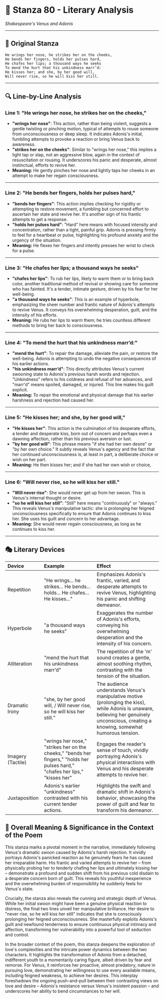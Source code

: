 # 🌹 Stanza 80 - Literary Analysis
*Shakespeare's Venus and Adonis*

---

## 📖 Original Stanza
```
He wrings her nose, he strikes her on the cheeks,
He bends her fingers, holds her pulses hard,        
He chafes her lips; a thousand ways he seeks
To mend the hurt that his unkindness marr’d:
He kisses her; and she, by her good will,
Will never rise, so he will kiss her still.
```

---

## 🔍 Line-by-Line Analysis

### Line 1: "He wrings her nose, he strikes her on the cheeks,"
*   **"wrings her nose"**: This action, rather than being violent, suggests a gentle twisting or pinching motion, typical of attempts to rouse someone from unconsciousness or deep sleep. It indicates Adonis's initial, fumbling attempts to provoke a reaction or bring Venus back to awareness.
*   **"strikes her on the cheeks"**: Similar to "wrings her nose," this implies a light tap or slap, not an aggressive blow, again in the context of resuscitation or rousing. It underscores his panic and desperate, almost instinctual, efforts to revive her.
*   **Meaning:** He gently pinches her nose and lightly taps her cheeks in an attempt to make her regain consciousness.

---

### Line 2: "He bends her fingers, holds her pulses hard,"
*   **"bends her fingers"**: This action implies checking for rigidity or attempting to restore movement, a fumbling but concerned effort to ascertain her state and revive her. It's another sign of his frantic attempts to get a response.
*   **"holds her pulses hard"**: "Hard" here means with focused intensity and concentration, rather than a tight, painful grip. Adonis is pressing firmly to feel for a heartbeat or pulse, highlighting his profound anxiety and the urgency of the situation.
*   **Meaning:** He flexes her fingers and intently presses her wrist to check for a pulse.

---

### Line 3: "He chafes her lips; a thousand ways he seeks"
*   **"chafes her lips"**: To rub her lips, likely to warm them or to bring back color, another traditional method of revival or showing care for someone who has fainted. It's a tender, intimate gesture, driven by his fear for her well-being.
*   **"a thousand ways he seeks"**: This is an example of hyperbole, emphasizing the sheer number and frantic nature of Adonis's attempts to revive Venus. It conveys his overwhelming desperation, guilt, and the intensity of his efforts.
*   **Meaning:** He rubs her lips to warm them; he tries countless different methods to bring her back to consciousness.

---

### Line 4: "To mend the hurt that his unkindness marr’d:"
*   **"mend the hurt"**: To repair the damage, alleviate the pain, or restore the well-being. Adonis is attempting to undo the negative consequences of his earlier actions.
*   **"his unkindness marr’d"**: This directly attributes Venus's current swooning state to Adonis's previous harsh words and rejection. "Unkindness" refers to his coldness and refusal of her advances, and "marr'd" means spoiled, damaged, or injured. This line makes his guilt explicit.
*   **Meaning:** To repair the emotional and physical damage that his earlier harshness and rejection had caused her.

---

### Line 5: "He kisses her; and she, by her good will,"
*   **"He kisses her"**: This action is the culmination of his desperate efforts, a tender and desperate kiss, born out of concern and perhaps even a dawning affection, rather than his previous aversion or lust.
*   **"by her good will"**: This phrase means "if she had her own desire" or "by her own choice." It subtly reveals Venus's agency and the fact that her continued unconsciousness is, at least in part, a deliberate choice or wish on her part.
*   **Meaning:** He then kisses her; and if she had her own wish or choice,

---

### Line 6: "Will never rise, so he will kiss her still."
*   **"Will never rise"**: She would never get up from her swoon. This is Venus's internal thought or desire.
*   **"so he will kiss her still"**: "Still" here means "continuously" or "always." This reveals Venus's manipulative tactic: she is prolonging her feigned unconsciousness specifically to ensure that Adonis continues to kiss her. She uses his guilt and concern to her advantage.
*   **Meaning:** She would never regain consciousness, as long as he continues to kiss her.

---

## 🎭 Literary Devices

| Device          | Example                                  | Effect                                                                                                                              |
| :-------------- | :--------------------------------------- | :---------------------------------------------------------------------------------------------------------------------------------- |
| Repetition      | "He wrings... he strikes... He bends... holds... He chafes... He kisses..." | Emphasizes Adonis's frantic, varied, and desperate attempts to revive Venus, highlighting his panic and shifting demeanor.        |
| Hyperbole       | "a thousand ways he seeks"               | Exaggerates the number of Adonis's efforts, conveying his overwhelming desperation and the intensity of his concern.                 |
| Alliteration    | "mend the hurt that his unkindness marr’d" | The repetition of the 'm' sound creates a gentle, almost soothing rhythm, contrasting with the tension of the situation.             |
| Dramatic Irony  | "she, by her good will, / Will never rise, so he will kiss her still." | The audience understands Venus's manipulative motive (prolonging the kiss), while Adonis is unaware, believing her genuinely unconscious, creating a knowing, somewhat humorous tension. |
| Imagery (Tactile) | "wrings her nose," "strikes her on the cheeks," "bends her fingers," "holds her pulses hard," "chafes her lips," "kisses her" | Engages the reader's sense of touch, vividly portraying Adonis's physical interactions with Venus and his desperate attempts to revive her. |
| Juxtaposition   | Adonis's earlier "unkindness" contrasted with his current tender actions. | Highlights the swift and dramatic shift in Adonis's behavior, showcasing the power of guilt and fear to transform his demeanor.     |

## 🎯 Overall Meaning & Significance in the Context of the Poem

This stanza marks a pivotal moment in the narrative, immediately following Venus's dramatic swoon caused by Adonis's harsh rejection. It vividly portrays Adonis's panicked reaction as he genuinely fears he has caused her irreparable harm. His frantic and varied attempts to revive her – from physically probing her to tenderly chafing her lips and ultimately kissing her – demonstrate a profound and sudden shift from his previous cold disdain to a desperate concern born of guilt. This reveals his youthful inexperience and the overwhelming burden of responsibility he suddenly feels for Venus's state.

Crucially, the stanza also reveals the cunning and strategic depth of Venus. While her initial swoon might have been a genuine physical reaction to distress, the final two lines unveil her manipulative brilliance. Her desire to "never rise, so he will kiss her still" indicates that she is consciously prolonging her feigned unconsciousness. She masterfully exploits Adonis's guilt and newfound tenderness to ensure continuous physical intimacy and affection, transforming her vulnerability into a powerful tool of seduction and control.

In the broader context of the poem, this stanza deepens the exploration of love's complexities and the intricate power dynamics between the two characters. It highlights the transformation of Adonis from a detached, indifferent youth to a momentarily caring figure, albeit driven by fear and remorse. For Venus, it reinforces her proactive, almost predatory, nature in pursuing love, demonstrating her willingness to use every available means, including feigned weakness, to achieve her desires. This interplay foreshadows the ongoing push-and-pull between their contrasting views on love and desire – Adonis's resistance versus Venus's insistent passion – and underscores her ability to bend circumstances to her will.
